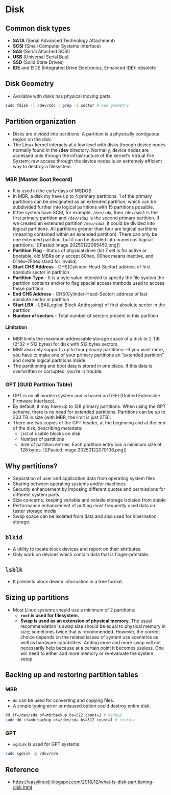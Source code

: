 # Disk
## Common disk types
- **SATA** (Serial Advanced Technology Attachment)
- **SCSI** (Small Computer Systems Interface)
- **SAS** (Serial Attached SCSI)
- **USB** (Universal Serial Bus)
- **SSD** (Solid State Drives)
- **IDE** and EIDE (Integrated Drive Electronics, Enhanced IDE): obsolete
## Disk Geometry
- Available with disks has physical moving parts.
```bash
sudo fdisk -l /dev/sdc | grep -i sector # see geometry
```

## Partition organization
- Disks are divided into partitions. A partition is a physically contiguous region on the disk.
- The Linux kernel interacts at a low level with disks through device nodes normally found in the **/dev** directory. Normally, device nodes are accessed only through the infrastructure of the kernel's Virtual File System; raw access through the device nodes is an extremely efficient way to destroy a filesystem.
### MBR (Master Boot Record)
- It is used in the early days of MSDOS.
- In MBR, a disk my have up to 4 primary partitions. 1 of the primary partitions can be designated as an extended partition, which can be subdivided further into logical partitions with 15 partitions possible.
- If the system have SCSI, for example, `/dev/sda`, then `/dev/sda1` is the first primary partition and `/dev/sda2` is the second primary partition. If we created an extended partition `/dev/sda3`, it could be divided into logical partitions. All partitions greater than four are logical partitions (meaning contained within an extended partition). There can only be one extended partition, but it can be divided into numerous logical partitions.
![[Pasted image 20250122065450.png]]
- **Partition Flag** - Status of physical drive (bit 7 set is for active or bootable, old MBRs only accept 80hex, 00hex means inactive, and 01hex–7Fhex stand for invalid)
- **Start CHS Address** - CHS(Cylinder-Head-Sector) address of first absolute sector in partition
- **Partition Type** - It is a byte value intended to specify the file system the partition contains and/or to flag special access methods used to access these partition
- **End CHS Address** - CHS(Cylinder-Head-Sector) address of last absolute sector in partition
- **Start LBA** - LBA(Logical Block Addressing) of first absolute sector in the partition
- **Number of sectors** - Total number of sectors present in this partition
#### Limitation
- MBR limits the maximum addressable storage space of a disk to 2 TiB (2^32 × 512 bytes) for disk with 512 bytes sectors.
- MBR also only supports up to four primary partitions—if you want more, you have to make one of your primary partitions an “extended partition” and create logical partitions inside.
- The partitioning and boot data is stored in one place. If this data is overwritten or corrupted, you’re in trouble.
### GPT (GUID Partition Table)
- GPT is on all modern system and is based on UEFI (Unified Extensible Firmware Interface).
- By default, it may have up to 128 primary partitions. When using the GPT scheme, there is no need for extended partitions. Partitions can be up to 233 TB in size (with MBR, the limit is just 2TB).
- There are two copies of the GPT header, at the beginning and at the end of the disk, describing metadata:
	- List of usable blocks on disk
	- Number of partitions
	- Size of partition entries. Each partition entry has a minimum size of 128 bytes.
![[Pasted image 20250122070106.png]]
## Why partitions?
- Separation of user and application data from operating system files
- Sharing between operating systems and/or machines
- Security enhancement by imposing different quotas and permissions for different system parts
- Size concerns; keeping variable and volatile storage isolated from stable
- Performance enhancement of putting most frequently used data on faster storage media
- Swap space can be isolated from data and also used for hibernation storage.
## `blkid`
- A utility to locate block devices and report on their attributes.
- Only work on devices which contain data that is finger-printable.
## `lsblk`
- It presents block device information in a tree format.
## Sizing up partitions
- Most Linux systems should use a minimum of 2 partitions:
	- **`root` is used for filesystem.**
	- **Swap is used as an extension of physical memory.** The usual recommendation is swap size should be equal to physical memory in size; sometimes twice that is recommended. However, the correct choice depends on the related issues of system use scenarios as well as hardware capabilities. Adding more and more swap will not necessarily help because at a certain point it becomes useless. One will need to either add more memory or re-evaluate the system setup.
## Backing up and restoring partition tables
### MBR
- `dd` can be used for converting and copying files.
- A simple typing error or misused option could destroy entire disk.
```bash
dd if=/dev/sda of=mbrbackup bs=512 count=1 # backup
sudo dd if=mbrbackup of=/dev/sda bs=512 count=1 # restore
```
### GPT
- `sgdisk` is used for GPT systems.
```bash
sudo sgdisk -p /dev/sda
```
## Reference
- https://easylinuxji.blogspot.com/2018/12/what-is-disk-partitioning-disk.html